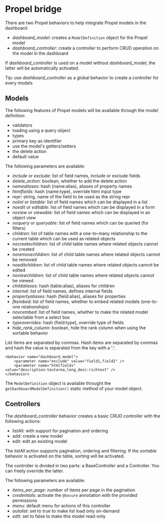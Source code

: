 # Propel bridge

There are two Propel behaviors to help integrate Propel models in the dashboard:

 - *dashboard\_model*: creates a `ModelDefinition` object for the Propel model
 - *dashboard\_controller*: create a controller to perform CRUD operation on the model in the dashboard

If *dashboard\_controller* is used on a model without *dashboard\_model*, the latter will
be automatically activated.

Tip: use *dashboard\_controller* as a global behavior to create a controller for every models

## Models

The following features of Propel models will be available through the model definition:

 - validators
 - loading using a query object
 - types
 - primary key as identifier
 - use the model's getters/setters
 - the delete action
 - default value

The following parameters are available:

 - *include* or *exclude*: list of field names, include or exclude fields
 - *delete\_action*: boolean, whether to add the delete action
 - *namealiases*: hash (name:alias), aliases of property names
 - *htmlfields*: hash (name:type), override html input type
 - *repr*: string, name of the field to be used as the string repr
 - *nolist* or *listable*: list of field names which can be displayed in a list
 - *noedit* or *editable*: list of field names which can be displayed in a form
 - *noview* or *viewable*: list of field names which can be displayed in an object view
 - *noquery* or *queryable*: list of field names which can be queried (for filters)
 - *children*: list of table names with a one-to-many relationship to the current table which can be used as related objects
 - *nocreatechildren*: list of child table names where related objects cannot be created
 - *noremovechildren*: list of child table names where related objects cannot be removed
 - *noeditchildren*: list of child table names where related objects cannot be edited
 - *noviewchildren*: list of child table names where related objects cannot be viewed
 - *childaliases*: hash (table:alias), aliases for children
 - *internal*: list of field names, defines internal fields
 - *propertyaliases*: hash (field:alias), aliases for properties
 - *fkembed*: list of field names, whether to embed related models (one-to-one relationships)
 - *novcembed*: list of field names, whether to make the related model selectable from a select box
 - *typeoverrides*: hash (field:type), override type of fields
 - *hide\_rank\_column*: boolean, hide the rank column when using the sortable behavior

List items are separated by commas. Hash items are separated by commas and hash the value is
separated from the key with a ':'.

    <behavior name="dashboard_model">
        <parameter name="exclude" value="field1,field2" />
        <parameter name="htmlfields" value="description:textarea,long_desc:richtext" />
    </behavior>

The `ModelDefinition` object is available throught the `getDashboardModelDefinition()` static
method of your model object.

## Controllers

The *dashboard\_controller* behavior creates a basic CRUD controller with the following actions:

 - listAll: with support for pagination and ordering
 - add: create a new model
 - edit: edit an existing model

The *listAll* action supports pagination, ordering and filtering. If the *sortable* behavior
is activated on the table, sorting will be activated.

The controller is divided in two parts: a BaseController and a Controller. You can freely
override the latter.

The following parameters are available:

 - *items\_per\_page*: number of items per page in the pagination
 - *credentials*: activate the `@Secure` annotation with the provided permissions
 - *menu*: default menu for actions of this controller
 - *autolist*: set to true to make list load only on-demand
 - *edit*: set to false to make this model read-only